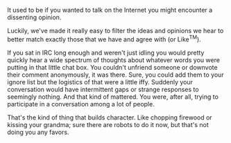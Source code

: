 It used to be if you wanted to talk on the Internet you might encounter a dissenting opinion.

Luckily, we've made it really easy to filter the ideas and opinions we hear to better match exactly those that we have and agree with (or Like<sup>TM</sup>).

If you sat in IRC long enough and weren't just idling you would pretty quickly hear a wide spectrum of thoughts about whatever words you were putting in that little chat box. You couldn't unfriend someone or downvote their comment anonymously, it was there. Sure, you could add them to your ignore list but the logistics of that were a little iffy. Suddenly your conversation would have intermittent gaps or strange responses to seemingly nothing. And that kind of mattered. You were, after all, trying to participate in a conversation among a lot of people.

That's the kind of thing that builds character. Like chopping firewood or kissing your grandma; sure there are robots to do it now, but that's not doing you any favors.